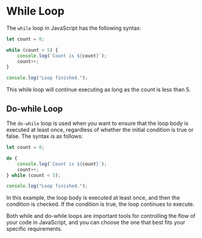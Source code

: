 # While Loop

The `while` loop in JavaScript has the following syntax:

```js
let count = 0;

while (count < 5) {
    console.log(`Count is ${count}`);
    count++;
}

console.log("Loop finished.");
```

This while loop will continue executing as long as the count is less than 5.

## Do-while Loop

The `do-while` loop is used when you want to ensure that the loop body is executed at least once, regardless of whether the initial condition is true or false. The syntax is as follows:

```js
let count = 0;

do {
    console.log(`Count is ${count}`);
    count++;
} while (count < 5);

console.log("Loop finished.");
```

In this example, the loop body is executed at least once, and then the condition is checked. If the condition is true, the loop continues to execute.

Both while and do-while loops are important tools for controlling the flow of your code in JavaScript, and you can choose the one that best fits your specific requirements.

